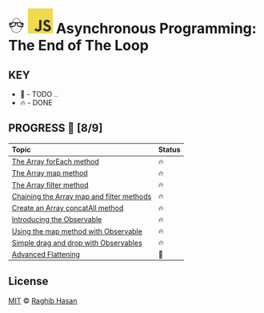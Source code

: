 # ![🥚 EH](./eH-logo.png) ![JS](./js-logo.png) Asynchronous Programming: The End of The Loop


## KEY
* 🚧 - TODO ..
* 🔥 - DONE

## PROGRESS 🚀 [8/9]

|  Topic       |        Status     |
| :-------------  | :------------- |
| [The Array forEach method](./practices/forEach.js) | 🔥 |
| [The Array map method](./practices/map.js) | 🔥 |
| [The Array filter method](./practices/filter.js) | 🔥 |
| [Chaining the Array map and filter methods](./practices/chain.js) | 🔥 |
| [Create an Array concatAll method](./practices/concatAll.js) | 🔥 |
| [Introducing the Observable](./practices/observable.js) | 🔥 |
| [Using the map method with Observable](./practices/observable-map.js) | 🔥 |
| [Simple drag and drop with Observables](./practices/drag-with-drop.js) | 🔥 |
| [Advanced Flattening](./practices/flattening.js) | 🚧 |

## License
[MIT](./license) © [Raghib Hasan](http://raghibm.com/)